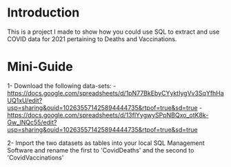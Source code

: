 # Introduction

This is a project I made to show how you could use SQL to extract and use COVID data for 2021 pertaining to Deaths and Vaccinations.

# Mini-Guide

1- Download the following data-sets:
-https://docs.google.com/spreadsheets/d/1pN77BkEbyCYyktIygVv3SqYfhHaUQ1xU/edit?usp=sharing&ouid=102635571425894444735&rtpof=true&sd=true 
-https://docs.google.com/spreadsheets/d/13flYygwySPpNBQxo_otK8k-Gw_lNQc55/edit?usp=sharing&ouid=102635571425894444735&rtpof=true&sd=true

2- Import the two datasets as tables into your local SQL Management Software and rename the first to 'CovidDeaths' and the second to 'CovidVaccinations'

